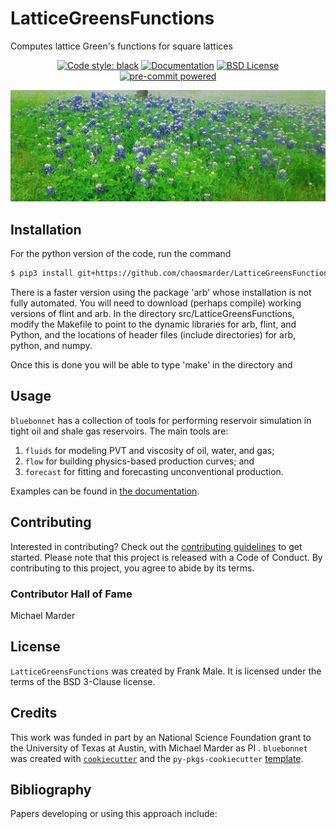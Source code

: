 # LatticeGreensFunctions

Computes lattice Green's functions for square lattices

<p align="center">
<a href="https://github.com/psf/black"><img src="https://img.shields.io/badge/code%20style-black-000000.svg" alt="Code style: black"></a>
<a href="https://bluebonnet.readthedocs.io/en/latest/?badge=latest"><img src="https://readthedocs.org/projects/bluebonnet/badge/?version=latest" alt="Documentation"></a>
<a href="https://opensource.org/licenses/BSD-3-Clause"><img src="https://img.shields.io/badge/License-BSD_3--Clause-blue.svg" alt="BSD License"></a>
<a href="https://github.com/pre-commit/pre-commit"><img src="https://img.shields.io/badge/pre--commit-enabled-brightgreen?logo=pre-commit&logoColor=white" alt="pre-commit powered"></a>
</p>

![bluebonnets in bloom](https://github.com/frank1010111/bluebonnet/raw/main/docs/_static/bluebonnets.jpg)

## Installation

For the python version of the code, run the command

```bash
$ pip3 install git+https://github.com/chaosmarder/LatticeGreensFunctions.git
```

There is a faster version using the package 'arb' whose installation
is not fully automated. You will need to download (perhaps compile)
working versions of flint and arb. In the directory
src/LatticeGreensFunctions, modify the Makefile to point to the
dynamic libraries for arb, flint, and Python, and the locations of
header files (include directories) for arb, python, and numpy.

Once this is done you will be able to type 'make' in the directory and 

## Usage

`bluebonnet` has a collection of tools for performing reservoir simulation in
tight oil and shale gas reservoirs. The main tools are:

1. `fluids` for modeling PVT and viscosity of oil, water, and gas;
2. `flow` for building physics-based production curves; and
3. `forecast` for fitting and forecasting unconventional production.

Examples can be found in
[the documentation](https://bluebonnet.readthedocs.io/en/latest/flow.html).

## Contributing

Interested in contributing? Check out the
[contributing guidelines](https://bluebonnet.readthedocs.io/en/latest/contributing.html)
to get started. Please note that this project is released with a Code of
Conduct. By contributing to this project, you agree to abide by its terms.

### Contributor Hall of Fame

Michael Marder

## License

`LatticeGreensFunctions` was created by Frank Male. It is licensed under the terms of the
BSD 3-Clause license.

## Credits

This work was funded in part by an National Science Foundation grant to the University of Texas
at Austin, with Michael Marder as PI . 
`bluebonnet` was created with
[`cookiecutter`](https://cookiecutter.readthedocs.io/en/latest/) and the
`py-pkgs-cookiecutter`
[template](https://github.com/py-pkgs/py-pkgs-cookiecutter).

## Bibliography

Papers developing or using this approach include:



